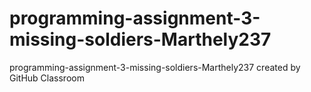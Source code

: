 # programming-assignment-3-missing-soldiers-Marthely237
programming-assignment-3-missing-soldiers-Marthely237 created by GitHub Classroom

